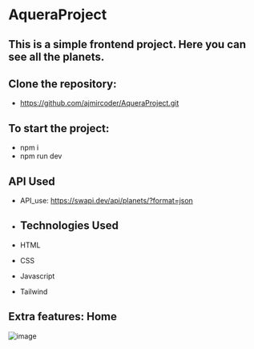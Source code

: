 # AqueraProject

 ## This is a simple frontend project. Here you can see all the planets.

## Clone the repository:

- https://github.com/ajmircoder/AqueraProject.git
##

## To start the project:

- npm i
- npm run dev

## API Used

- API_use: https://swapi.dev/api/planets/?format=json
  
- ## Technologies Used
  
- HTML
- CSS
- Javascript
- Tailwind

## Extra features: Home 

![image](https://github.com/ajmircoder/AqueraProject/assets/127777945/89fc9b19-2700-461f-95ae-26edce573f0f)
